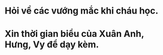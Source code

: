 # Hỏi về các vướng mắc khi cháu học.
# Xin thời gian biểu của Xuân Anh, Hưng, Vy để dạy kèm.


